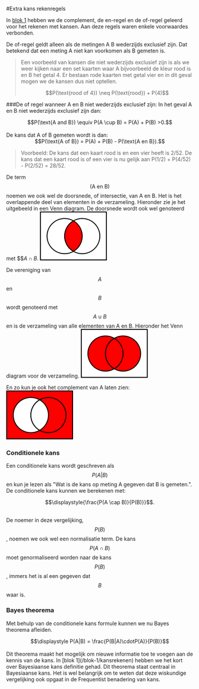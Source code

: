 #Extra kans rekenregels

In [blok 1](/blok-1/kanstheorie) hebben we de complement, de en-regel en de of-regel geleerd voor het rekenen met kansen. Aan deze regels waren enkele voorwaardes verbonden. 

De of-regel geldt alleen als de metingen A B wederzijds exclusief zijn. Dat betekend dat een meting A niet kan voorkomen als B gemeten is. 


> Een voorbeeld van kansen die niet wederzijds exclusief zijn is als we weer kijken naar een set kaarten waar A bijvoorbeeld de kleur rood is en B het getal 4. Er bestaan rode kaarten met getal vier en in dit geval mogen we de kansen dus niet optellen. <br>
> <center> $$P(\text{rood of 4}) \neq P(\text{rood}) + P(4)$$</center>

###De of regel wanneer A en B niet wederzijds exclusief zijn:
In het geval A en B niet wederzijds exclusief zijn dan:<br>
<center>$$P(\text{A and B}) \equiv P(A \cup B) = P(A) + P(B) >0.$$</center><br>
De kans dat A of B gemeten wordt is dan:
<center>$$P(\text{A of B}) = P(A) + P(B) - P(\text{A en B}).$$</center>

> Voorbeeld: De kans dat een kaart rood is en een vier heeft is 2/52. De kans dat een kaart rood is of een vier is nu gelijk aan P(1/2) + P(4/52) - P(2/52) = 28/52.

De term $$(\text{A en B})$$ noemen we ook wel de doorsnede, of intersectie, van A en B. Het is het overlappende deel van elementen in de verzameling. Hieronder zie je het uitgebeeld in een Venn diagram. De doorsnede wordt ook wel genoteerd met $$$A \cap B$. 
![](180px-Venn0001.svg.png "doorsnede van A en B (bron wikipedia)")

De vereniging van $$A$$ en $$B$$ wordt genoteerd met $$A \cup B$$ en is de verzameling van alle elementen van A en B. Hieronder het Venn diagram voor de verzameling.
![](180px-Venn0111.svg.png "vereniging van A en B (bron wikipedia)")

En zo kun je ook het complement van A laten zien: <br>
![](180px-Venn1010.svg.png "complement van A (bron wikipedia)")

### Conditionele kans
Een conditionele kans wordt geschreven als $$P(A|B)$$ en kun je lezen als "Wat is de kans op meting A gegeven dat B is gemeten.". De conditionele kans kunnen we berekenen met: <br>
<center> $$\displaystyle{\frac{P(A \cap B)}{P(B)}}$$.</center><br>

De noemer in deze vergelijking, $$P(B)$$, noemen we ook wel een normalisatie  term. De kans $$P(A \cap B)$$ moet genormaliseerd worden naar de kans $$P(B)$$, immers het is al een gegeven dat $$B$$ waar is. 

### Bayes theorema
Met behulp van de conditionele kans formule kunnen we nu Bayes theorema afleiden. <br>
<center>$$\displaystyle P(A|B) = \frac{P(B|A)\cdotP(A)}{P(B)}$$</center><br>
Dit theorema maakt het mogelijk om nieuwe informatie toe te voegen aan de kennis van de kans. In [blok 1](/blok-1/kansrekenen) hebben we het kort over Bayesiaanse kans definitie gehad. Dit theorema staat centraal in Bayesiaanse kans. Het is wel belangrijk om te weten dat deze wiskundige vergelijking ook opgaat in de Frequentist benadering van kans.  